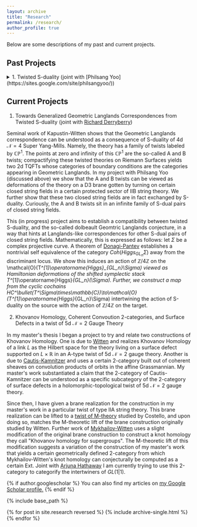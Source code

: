 ```yaml
---
layout: archive
title: "Research"
permalink: /research/
author_profile: true
---
```





Below are some descriptions of my past and current projects. 

Past Projects
------
<details>
  
<summary>1. Twisted S-duality (joint with [Philsang Yoo](https://sites.google.com/site/philsangyoo/))</summary>

This project aims to illustrate a framework for the systematic and rigorous investigation of some mathematical implications of string dualities. The key ingredients are some amazing conjectures of Costello-Li giving descriptions of certain supersymmetry protected sectors of type II superstrings in terms of topological strings. This allows one to recover many calculational maneuvers familiar to string theorists in terms of data attached to a 5-Calabi-Yau category.  A key feature of these protected sectors is that the worldvolume theories of D-branes are twists of the worldvolume theories one normally finds. Since twists of supersymmetric field theories now sit on relatively firm mathematical foundations, these conjectures afford a useful framework for making mathematical conjectures about the effects of string dualities on various homotopical algebraic/derived geometric data attached to supersymmetric field theories. 

As a first step in this direction, we derive the action of S-duality on a certain supersymmetry protected sector of type IIB string theory. In mathematical terms, this amounts to constructing an action of $SL_2(\mathbb{Z})$ on the cyclic cochains of a Calabi-Yau 3-fold. We then show that S-duality in this protected sector is responsible for the Geometric Langlands correspondence for $GL_n$, and for a description of the quantized Coulomb branch ring of A-twisted 3d $\mathcal{N}=4$ quiver gauge theories in terms of shifted truncated Yangians. We conclude with some conjectures about other S-dual deformations of 4d $\mathcal{N}=4$ that our framework suggests.
</details>

Current Projects
------
1. Towards Generalized Geometric Langlands Correspondences from Twisted S-duality (joint with [Richard Derryberry](https://www.perimeterinstitute.ca/people/richard-derryberry))

Seminal work of Kapustin-Witten shows that the Geometric Langlands correspondence can be understood as a consequence of S-duality of 4d $\mathcal{N}=4$ Super Yang-Mills. Namely, the theory has a family of twists labeled by $\mathbb{CP}^1$. The points at zero and infinity of this $\mathbb{CP}^1$ are the so-called A and B twists; compactifying these twisted theories on Riemann Surfaces yields two 2d TQFTs whose categories of boundary conditions are the categories appearing in Geometric Langlands. In my project with Philsang Yoo (discussed above) we show that the A and B twists can be viewed as deformations of the theory on a D3 brane gotten by turning on certain closed string fields in a certain protected sector of IIB string theory. We further show that these two closed string fields are in fact exchanged by S-duality. Curiously, the A and B twists sit in an infinite family of S-dual pairs of closed string fields.

This (in progress) project aims to establish a compatibility between twisted S-duality, and the so-called dolbeault Geomtric Langlands conjecture, in a way that hints at Langlands-like correspondences for other S-dual pairs of closed string fields. Mathematically, this is expressed as follows: let $\Sigma$ be a complex projective curve. A theorem of [Donagi-Pantev](https://arxiv.org/abs/math/0604617) establishes a nontrivial self equivalence of the category $Coh(Higgs_{GL_n}\Sigma)$ away from the discriminant locus. We show this induces an action of $\mathbb{Z}/4\mathbb{Z}$ on the \mathcal{O}(T^*[1]\operatorname{Higgs}_{GL_n}\Sigma) viewed as Hamiltonian deformations of the shifted symplectic stack T^*[1]\operatorname{Higgs}_{GL_n}(\Sigma). Further, we construct a map from the cyclic cochains HC^\bullet(T^*\Sigma\times\mathbb{C})\to\mathcal{O}(T^*[1]\operatorname{Higgs}_{GL_n}\Sigma) intertwining the action of S-duality on the source with the action of $\mathbb{Z}/4\mathbb{Z}$ on the target. 

2. Khovanov Homology, Coherent Convoution 2-categories, and Surface Defects in a twist of 5d $\mathcal{N}=2$ Gauge Theory

In my master's thesis I began a project to try and relate two constructions of Khovanov Homology. One is due to [Witten](https://arxiv.org/abs/1101.3216) and realizes Khovanov Homology of a link $L$ as the Hilbert space for the theory living on a surface defect supported on $L\times\mathbb{R}$ in an A-type twist of 5d $\mathcal{N}=2$ gauge theory. Another is due to [Cautis-Kamnitzer](https://arxiv.org/abs/math/0701194) and uses a certain 2-category built out of coherent sheaves on convolution products of orbits in the affine Grassmannian. My master's work substantiated a claim that the 2-category of Cautis-Kamnitzer can be understood as a specific subcategory of the 2-category of surface defects in a holomorphic-topological twist of 5d $\mathcal{N}=2$ gauge theory.

Since then, I have given a brane realization for the construction in my master's work in a particular twist of type IIA string theory. This brane realization can be lifted to a [twist of M-theory](https://arxiv.org/abs/1610.04144) studied by Costello, and upon doing so, matches the M-theoretic lift of the brane construction originally studied by Witten. Further work of [Mykhailov-Witten](https://arxiv.org/abs/1410.1175) uses a slight modification of the original brane construction to construct a knot homology they call "Khovanov homology for supergroups". The M-theoretic lift of this modification suggests a variation of the construction of my master's work that yields a certain geometrically defined 2-category from which Mykhailov-Witten's knot homology can conjecturally be computed as a certain Ext. Joint with [Arjuna Hathaway](https://pages.uoregon.edu/jayh/) I am currently trying to use this 2-category to categorify the intertwiners of $GL(1|1)$.



{% if author.googlescholar %}
  You can also find my articles on <u><a href="{{author.googlescholar}}">my Google Scholar profile</a>.</u>
{% endif %}

{% include base_path %}

{% for post in site.research reversed %}
  {% include archive-single.html %}
{% endfor %}
